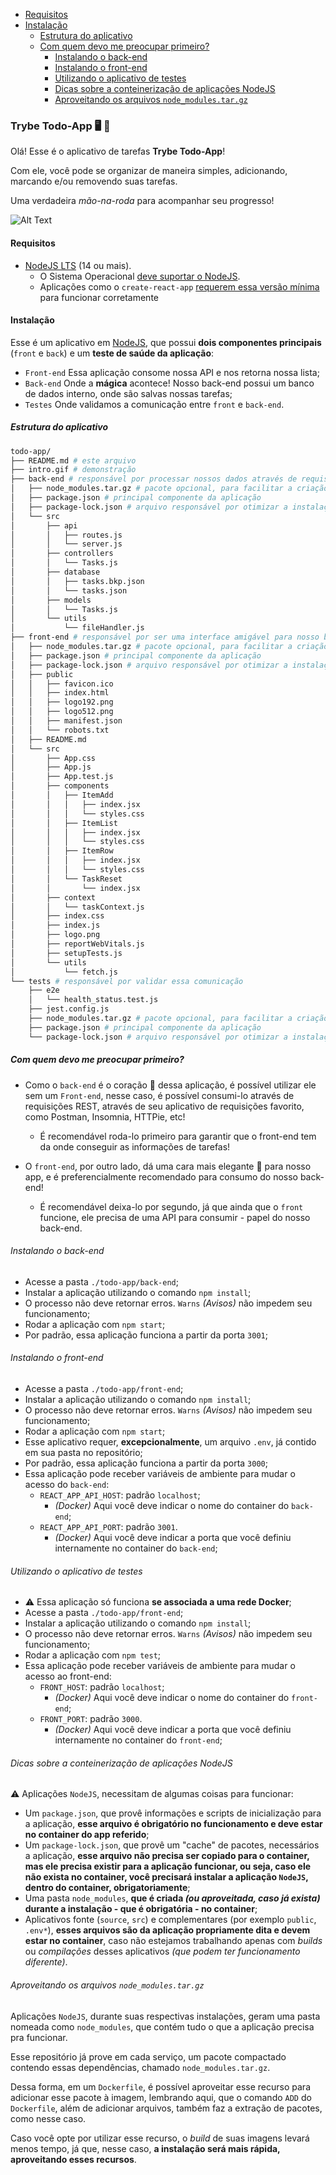 <!-- README fornecido pela trybe juntamente com  aplicação -->

  - [Requisitos](#requisitos)
  - [Instalação](#instalação)
    - [Estrutura do aplicativo](#estrutura-do-aplicativo)
    - [Com quem devo me preocupar primeiro?](#com-quem-devo-me-preocupar-primeiro)
      - [Instalando o back-end](#instalando-o-back-end)
      - [Instalando o front-end](#instalando-o-front-end)
      - [Utilizando o aplicativo de testes](#utilizando-o-aplicativo-de-testes)
      - [Dicas sobre a conteinerização de aplicações NodeJS](#dicas-sobre-a-conteinerização-de-aplicações-nodejs)
      - [Aproveitando os arquivos `node_modules.tar.gz`](#aproveitando-os-arquivos-node_modulestargz)
### Trybe Todo-App 🖥️ 📝

Olá! Esse é o aplicativo de tarefas **Trybe Todo-App**!

Com ele, você pode se organizar de maneira simples, adicionando, marcando e/ou removendo suas tarefas.

Uma verdadeira *mão-na-roda* para acompanhar seu progresso!

![Alt Text](./intro.gif)

#### Requisitos

- [NodeJS LTS](https://github.com/nodesource/distributions/blob/master/README.md#debinstall) (14 ou mais).
  - O Sistema Operacional [deve suportar o NodeJS](https://github-com.translate.goog/nodejs/build/issues/2168?_x_tr_sl=en&_x_tr_tl=pt&_x_tr_hl=pt-BR&_x_tr_pto=nui).
  - Aplicações como o `create-react-app` [requerem essa versão mínima](https://pt-br.reactjs.org/docs/create-a-new-react-app.html#create-react-app) para funcionar corretamente


#### Instalação

Esse é um aplicativo em [NodeJS](https://nodejs.org/pt-br/about/), que possui **dois componentes principais** (`front` e `back`) e um **teste de saúde da aplicação**:
- `Front-end` Essa aplicação consome nossa API e nos retorna nossa lista;
- `Back-end` Onde a **mágica** acontece! Nosso back-end possui um banco de dados interno, onde são salvas nossas tarefas;
- `Testes` Onde validamos a comunicação entre `front` e `back-end`.

##### Estrutura do aplicativo

```bash
todo-app/
├── README.md # este arquivo
├── intro.gif # demonstração
├── back-end # responsável por processar nossos dados através de requisições
│   ├── node_modules.tar.gz # pacote opcional, para facilitar a criação de imagens no Docker
│   ├── package.json # principal componente da aplicação
│   ├── package-lock.json # arquivo responsável por otimizar a instalação em outros ambientes
│   └── src
│       ├── api
│       │   ├── routes.js
│       │   └── server.js
│       ├── controllers
│       │   └── Tasks.js
│       ├── database
│       │   ├── tasks.bkp.json
│       │   └── tasks.json
│       ├── models
│       │   └── Tasks.js
│       └── utils
│           └── fileHandler.js
├── front-end # responsável por ser uma interface amigável para nosso back-end
│   ├── node_modules.tar.gz # pacote opcional, para facilitar a criação de imagens no Docker
│   ├── package.json # principal componente da aplicação
│   ├── package-lock.json # arquivo responsável por otimizar a instalação em outros ambientes
│   ├── public
│   │   ├── favicon.ico
│   │   ├── index.html
│   │   ├── logo192.png
│   │   ├── logo512.png
│   │   ├── manifest.json
│   │   └── robots.txt
│   ├── README.md
│   └── src
│       ├── App.css
│       ├── App.js
│       ├── App.test.js
│       ├── components
│       │   ├── ItemAdd
│       │   │   ├── index.jsx
│       │   │   └── styles.css
│       │   ├── ItemList
│       │   │   ├── index.jsx
│       │   │   └── styles.css
│       │   ├── ItemRow
│       │   │   ├── index.jsx
│       │   │   └── styles.css
│       │   └── TaskReset
│       │       └── index.jsx
│       ├── context
│       │   └── taskContext.js
│       ├── index.css
│       ├── index.js
│       ├── logo.png
│       ├── reportWebVitals.js
│       ├── setupTests.js
│       └── utils
│           └── fetch.js
└── tests # responsável por validar essa comunicação
    ├── e2e
    │   └── health_status.test.js
    ├── jest.config.js
    ├── node_modules.tar.gz # pacote opcional, para facilitar a criação de imagens no Docker
    ├── package.json # principal componente da aplicação
    └── package-lock.json # arquivo responsável por otimizar a instalação em outros ambientes
```

##### Com quem devo me preocupar primeiro?

- Como o `back-end` é o coração 💚 dessa aplicação, é possível utilizar ele sem um `Front-end`, nesse caso, é possível consumi-lo através de requisições REST, através de seu aplicativo de requisições favorito, como Postman, Insomnia, HTTPie, etc!
  - É recomendável roda-lo primeiro para garantir que o front-end tem da onde conseguir as informações de tarefas!

- O `front-end`, por outro lado, dá uma cara mais elegante 🌟 para nosso app, e é preferencialmente recomendado para consumo do nosso back-end!
  - É recomendável deixa-lo por segundo, já que ainda que o `front` funcione, ele precisa de uma API para consumir - papel do nosso back-end.

###### Instalando o back-end

- Acesse a pasta `./todo-app/back-end`;
- Instalar a aplicação utilizando o comando `npm install`;
- O processo não deve retornar erros. `Warns` *(Avisos)* não impedem seu funcionamento;
- Rodar a aplicação com `npm start`;
- Por padrão, essa aplicação funciona a partir da porta `3001`;

###### Instalando o front-end

- Acesse a pasta `./todo-app/front-end`;
- Instalar a aplicação utilizando o comando `npm install`;
- O processo não deve retornar erros. `Warns` *(Avisos)* não impedem seu funcionamento;
- Rodar a aplicação com `npm start`;
- Esse aplicativo requer, **excepcionalmente**, um arquivo `.env`, já contido em sua pasta no repositório;
- Por padrão, essa aplicação funciona a partir da porta `3000`;
- Essa aplicação pode receber variáveis de ambiente para mudar o acesso do `back-end`:
  - `REACT_APP_API_HOST`: padrão `localhost`;
    - *(Docker)* Aqui você deve indicar o nome do container do `back-end`;
  - `REACT_APP_API_PORT`: padrão `3001`.
    - *(Docker)* Aqui você deve indicar a porta que você definiu internamente no container do `back-end`;

###### Utilizando o aplicativo de testes

- ⚠️ Essa aplicação só funciona **se associada a uma rede Docker**;
- Acesse a pasta `./todo-app/front-end`;
- Instalar a aplicação utilizando o comando `npm install`;
- O processo não deve retornar erros. `Warns` *(Avisos)* não impedem seu funcionamento;
- Rodar a aplicação com `npm test`;
- Essa aplicação pode receber variáveis de ambiente para mudar o acesso ao front-end:
  - `FRONT_HOST`: padrão `localhost`;
    - *(Docker)* Aqui você deve indicar o nome do container do `front-end`;
  - `FRONT_PORT`: padrão `3000`.
    - *(Docker)* Aqui você deve indicar a porta que você definiu internamente no container do `front-end`;

###### Dicas sobre a conteinerização de aplicações NodeJS

⚠️ Aplicações `NodeJS`, necessitam de algumas coisas para funcionar:
- Um `package.json`, que provê informações e scripts de inicialização para a aplicação, **esse arquivo é obrigatório no funcionamento e deve estar no container do app referido**;
- Um `package-lock.json`, que provê um "cache" de pacotes, necessários a aplicação, **esse arquivo não precisa ser copiado para o container, mas ele precisa existir para a aplicação funcionar, ou seja, caso ele não exista no container, você precisará instalar a aplicação `NodeJS`, dentro do container, obrigatoriamente**;
- Uma pasta `node_modules`, **que é criada *(ou aproveitada, caso já exista)* durante a instalação - que é obrigatória - no container**;
- Aplicativos fonte (`source`, `src`) e complementares (por exemplo `public`, `.env*`), **esses arquivos são da aplicação propriamente dita e devem estar no container**, caso não estejamos trabalhando apenas com _builds_ ou _compilações_ desses aplicativos *(que podem ter funcionamento diferente)*.

###### Aproveitando os arquivos `node_modules.tar.gz`

Aplicações `NodeJS`, durante suas respectivas instalações, geram uma pasta nomeada como `node_modules`, que contém tudo o que a aplicação precisa pra funcionar.

Esse repositório já prove em cada serviço, um pacote compactado contendo essas dependências, chamado `node_modules.tar.gz`.

Dessa forma, em um `Dockerfile`, é possível aproveitar esse recurso para adicionar esse pacote à imagem, lembrando aqui, que o comando `ADD` do `Dockerfile`, além de adicionar arquivos, também faz a extração de pacotes, como nesse caso.

Caso você opte por utilizar esse recurso, o *build* de suas imagens levará menos tempo, já que, nesse caso, **a instalação será mais rápida, aproveitando esses recursos**.
